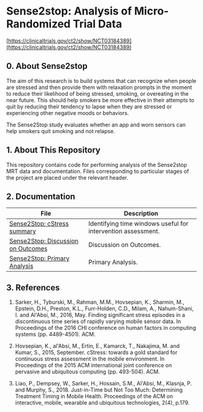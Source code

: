 # Sense2stop: Analysis of Micro-Randomized Trial Data

[https://clinicaltrials.gov/ct2/show/NCT03184389](https://clinicaltrials.gov/ct2/show/NCT03184389)

## 0. About Sense2stop

The aim of this research is to build systems that can recognize when people 
are stressed and then provide them with relaxation prompts in the moment 
to reduce their likelihood of being stressed, smoking, or overeating in 
the near future. This should help smokers be more effective in their 
attempts to quit by reducing their tendency to lapse when they are 
stressed or experiencing other negative moods or behaviors.

The Sense2Stop study evaluates whether an app and worn sensors can help 
smokers quit smoking and not relapse.

## 1. About This Repository

This repository contains code for performing analysis of the Sense2stop MRT 
data and documentation. Files corresponding to particular stages of the project 
are placed under the relevant header.

## 2. Documentation

File | Description
------------ | -------------
[Sense2Stop: cStress summary](https://docs.google.com/document/d/1UxNEAOh2Ehdq7ESjQeKPvXKuX0FtnEBZuOwPx11bnR4/edit?usp=sharing) | Identifying time windows useful for intervention assessment.
[Sense2Stop: Discussion on Outcomes](https://docs.google.com/document/d/1ULiIt9gfXpHVDGXyXcWizjU-Tj86loLIX2enp3FG2vk/edit?usp=sharing) | Discussion on Outcomes.
[Sense2Stop: Primary Analysis](https://docs.google.com/document/d/1dLNej-BYIqSDoXx7_29J843Rhosa_CM8gE8Jky7bG70/edit?usp=sharing) | Primary Analysis.

## 3. References

1. Sarker, H., Tyburski, M., Rahman, M.M., Hovsepian, K., Sharmin, M., Epstein, D.H., Preston, K.L., Furr-Holden, C.D., Milam, A., Nahum-Shani, I. and Al'Absi, M., 2016, May. Finding significant stress episodes in a discontinuous time series of rapidly varying mobile sensor data. In Proceedings of the 2016 CHI conference on human factors in computing systems (pp. 4489-4501). ACM.

2. Hovsepian, K., al'Absi, M., Ertin, E., Kamarck, T., Nakajima, M. and Kumar, S., 2015, September. cStress: towards a gold standard for continuous stress assessment in the mobile environment. In Proceedings of the 2015 ACM international joint conference on pervasive and ubiquitous computing (pp. 493-504). ACM.

3. Liao, P., Dempsey, W., Sarker, H., Hossain, S.M., Al'Absi, M., Klasnja, P. and Murphy, S., 2018. Just-in-Time but Not Too Much: Determining Treatment Timing in Mobile Health. Proceedings of the ACM on interactive, mobile, wearable and ubiquitous technologies, 2(4), p.179.
